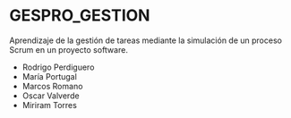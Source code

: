 # GESPRO_GESTION
Aprendizaje de la gestión de tareas mediante la simulación de un proceso Scrum en un proyecto software.

- Rodrigo Perdiguero
- María Portugal
- Marcos Romano
- Oscar Valverde
- Miriram Torres
